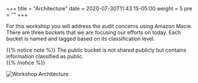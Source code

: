 +++
title = "Architecture"
date = 2020-07-30T11:43:15-05:00
weight = 5
pre = "<b></b>"
+++

For this workshop you will address the audit concerns using Amazon Macie.  There are three buckets that we are focusing our efforts on today.  Each bucket is named and tagged based on its classification level.  

{{% notice note %}}
The public bucket is not shared publicly but contains information classified as public.  
{{% /notice %}}

![Workshop Architecture](/images/macie_workshop_architecture.png)